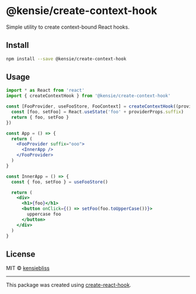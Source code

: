 # @kensie/create-context-hook

Simple utility to create context-bound React hooks.

## Install

```bash
npm install --save @kensie/create-context-hook
```

## Usage

```jsx
import * as React from 'react'
import { createContextHook } from '@kensie/create-context-hook'

const [FooProvider, useFooStore, FooContext] = createContextHook((providerProps) => {
  const [foo, setFoo] = React.useState('foo' + providerProps.suffix)
  return { foo, setFoo }
})

const App = () => {
  return (
    <FooProvider suffix="ooo">
      <InnerApp />
    </FooProvider>
  )
}

const InnerApp = () => {
  const { foo, setFoo } = useFooStore()

  return (
    <div>
      <h1>{foo}</h1>
      <button onClick={() => setFoo(foo.toUpperCase())}>
        uppercase foo
      </button>
    </div>
  )
}
```

## License

MIT © [kensiebliss](https://github.com/kensiebliss)

---

This package was created using [create-react-hook](https://github.com/hermanya/create-react-hook).
